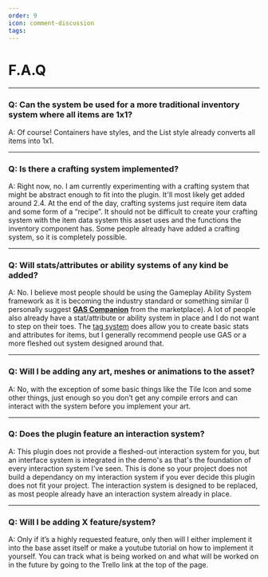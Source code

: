 ```yaml
---
order: 9
icon: comment-discussion
tags: 
---
```


# F.A.Q

---
### Q: Can the system be used for a more traditional inventory system where all items are 1x1?
A: Of course! Containers have styles, and the List style already converts all items into 1x1.

---
### Q: Is there a crafting system implemented?
A: Right now, no. I am currently experimenting with a crafting system that might be abstract enough to fit into the plugin. It'll most likely get added around 2.4.
At the end of the day, crafting systems just require item data and some form of a “recipe”. It should not be difficult to create your crafting system with the item data system this asset uses and the functions the inventory component has. Some people already have added a crafting system, so it is completely possible.

---
### Q: Will stats/attributes or ability systems of any kind be added?
A: No. I believe most people should be using the Gameplay Ability System framework as it is becoming the industry standard or something similar (I personally suggest <a href="https://www.unrealengine.com/marketplace/en-US/product/gas-companion" target="_blank">**GAS Companion**</a> from the marketplace). A lot of people also already have a stat/attribute or ability system in place and I do not want to step on their toes.
The [tag system](https://inventoryframework.github.io/workinginthesystem/tagsystem/) does allow you to create basic stats and attributes for items, but I generally recommend people use GAS or a more fleshed out system designed around that.

---
### Q: Will I be adding any art, meshes or animations to the asset?
A: No, with the exception of some basic things like the Tile Icon and some other things, just enough so you don’t get any compile errors and can interact with the system before you implement your art.

---
### Q: Does the plugin feature an interaction system?
A: This plugin does not provide a fleshed-out interaction system for you, but an interface system is integrated in the demo's as that's the foundation of every interaction system I've seen. This is done so your project does not build a dependancy on my interaction system if you ever decide this plugin does not fit your project. The interaction system is designed to be replaced, as most people already have an interaction system already in place.

---
### Q: Will I be adding X feature/system?
A: Only if it’s a highly requested feature, only then will I either implement it into the base asset itself or make a youtube tutorial on how to implement it yourself. You can track what is being worked on and what will be worked on in the future by going to the Trello link at the top of the page.
